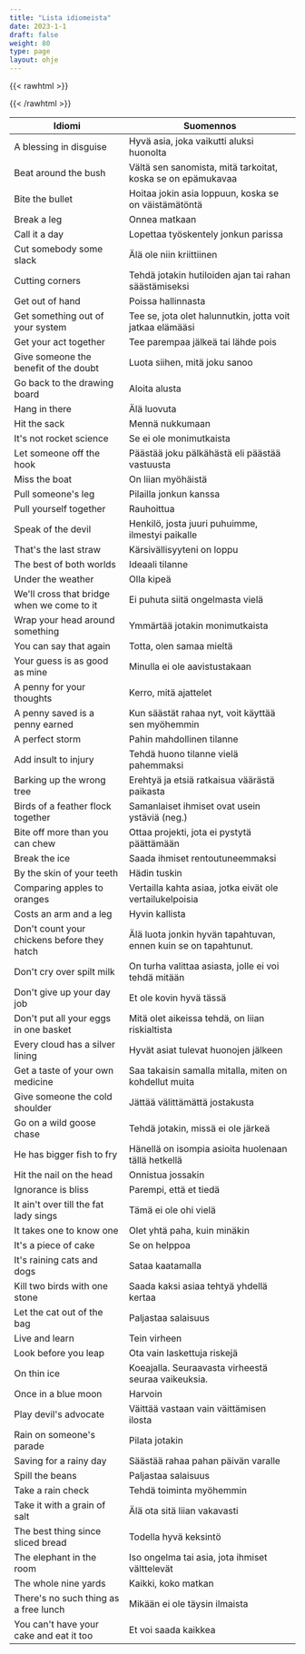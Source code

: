 ```yaml
---
title: "Lista idiomeista"
date: 2023-1-1
draft: false
weight: 80
type: page
layout: ohje
---
```

{{< rawhtml >}}
<style>

.content {
    overflow: auto;
}

</style>
{{< /rawhtml >}}

| Idiomi | Suomennos |
|--------|--------|
| A blessing in disguise | Hyvä asia, joka vaikutti aluksi huonolta |
| Beat around the bush | Vältä sen sanomista, mitä tarkoitat, koska se on epämukavaa |
| Bite the bullet | Hoitaa jokin asia loppuun, koska se on väistämätöntä |
| Break a leg | Onnea matkaan |
| Call it a day | Lopettaa työskentely jonkun parissa |
| Cut somebody some slack | Älä ole niin kriittiinen |
| Cutting corners | Tehdä jotakin hutiloiden ajan tai rahan säästämiseksi |
| Get out of hand | Poissa hallinnasta |
| Get something out of your system | Tee se, jota olet halunnutkin, jotta voit jatkaa elämääsi |
| Get your act together | Tee parempaa jälkeä tai lähde pois |
| Give someone the benefit of the doubt | Luota siihen, mitä joku sanoo |
| Go back to the drawing board | Aloita alusta |
| Hang in there | Älä luovuta |
| Hit the sack | Mennä nukkumaan |
| It's not rocket science | Se ei ole monimutkaista |
| Let someone off the hook | Päästää joku pälkähästä eli päästää vastuusta |
| Miss the boat | On liian myöhäistä |
| Pull someone's leg | Pilailla jonkun kanssa |
| Pull yourself together | Rauhoittua |
| Speak of the devil | Henkilö, josta juuri puhuimme, ilmestyi paikalle |
| That's the last straw | Kärsivällisyyteni on loppu |
| The best of both worlds | Ideaali tilanne |
| Under the weather | Olla kipeä |
| We'll cross that bridge when we come to it | Ei puhuta siitä ongelmasta vielä |
| Wrap your head around something | Ymmärtää jotakin monimutkaista |
| You can say that again | Totta, olen samaa mieltä |
| Your guess is as good as mine | Minulla ei ole aavistustakaan |
| A penny for your thoughts | Kerro, mitä ajattelet |
| A penny saved is a penny earned | Kun säästät rahaa nyt, voit käyttää sen myöhemmin |
| A perfect storm | Pahin mahdollinen tilanne |
| Add insult to injury | Tehdä huono tilanne vielä pahemmaksi |
| Barking up the wrong tree | Erehtyä ja etsiä ratkaisua väärästä paikasta |
| Birds of a feather flock together | Samanlaiset ihmiset ovat usein ystäviä (neg.) |
| Bite off more than you can chew | Ottaa projekti, jota ei pystytä päättämään |
| Break the ice | Saada ihmiset rentoutuneemmaksi |
| By the skin of your teeth | Hädin tuskin |
| Comparing apples to oranges | Vertailla kahta asiaa, jotka eivät ole vertailukelpoisia |
| Costs an arm and a leg | Hyvin kallista |
| Don't count your chickens before they hatch | Älä luota jonkin hyvän tapahtuvan, ennen kuin se on tapahtunut. |
| Don't cry over spilt milk | On turha valittaa asiasta, jolle ei voi tehdä mitään |
| Don't give up your day job | Et ole kovin hyvä tässä |
| Don't put all your eggs in one basket | Mitä olet aikeissa tehdä, on liian riskialtista |
| Every cloud has a silver lining | Hyvät asiat tulevat huonojen jälkeen |
| Get a taste of your own medicine | Saa takaisin samalla mitalla, miten on kohdellut muita  |
| Give someone the cold shoulder | Jättää välittämättä jostakusta |
| Go on a wild goose chase | Tehdä jotakin, missä ei ole järkeä |
| He has bigger fish to fry | Hänellä on isompia asioita huolenaan tällä hetkellä |
| Hit the nail on the head | Onnistua jossakin |
| Ignorance is bliss | Parempi, että et tiedä |
| It ain't over till the fat lady sings | Tämä ei ole ohi vielä |
| It takes one to know one | Olet yhtä paha, kuin minäkin |
| It's a piece of cake | Se on helppoa |
| It's raining cats and dogs | Sataa kaatamalla |
| Kill two birds with one stone | Saada kaksi asiaa tehtyä yhdellä kertaa |
| Let the cat out of the bag | Paljastaa salaisuus |
| Live and learn | Tein virheen |
| Look before you leap | Ota vain laskettuja riskejä |
| On thin ice | Koeajalla. Seuraavasta virheestä seuraa vaikeuksia. |
| Once in a blue moon | Harvoin |
| Play devil's advocate | Väittää vastaan vain väittämisen ilosta |
| Rain on someone's parade | Pilata jotakin |
| Saving for a rainy day | Säästää rahaa pahan päivän varalle |
| Spill the beans | Paljastaa salaisuus |
| Take a rain check | Tehdä toiminta myöhemmin |
| Take it with a grain of salt | Älä ota sitä liian vakavasti |
| The best thing since sliced bread | Todella hyvä keksintö |
| The elephant in the room | Iso ongelma tai asia, jota ihmiset välttelevät |
| The whole nine yards | Kaikki, koko matkan |
| There's no such thing as a free lunch | Mikään ei ole täysin ilmaista |
| You can't have your cake and eat it too | Et voi saada kaikkea |
